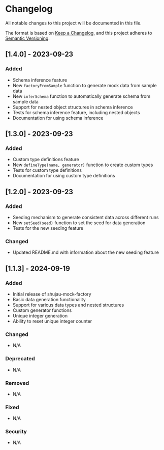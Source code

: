 # Changelog

All notable changes to this project will be documented in this file.

The format is based on [Keep a Changelog](https://keepachangelog.com/en/1.0.0/),
and this project adheres to [Semantic Versioning](https://semver.org/spec/v2.0.0.html).

## [1.4.0] - 2023-09-23

### Added
- Schema inference feature
- New `factoryFromSample` function to generate mock data from sample data
- New `inferSchema` function to automatically generate schema from sample data
- Support for nested object structures in schema inference
- Tests for schema inference feature, including nested objects
- Documentation for using schema inference

## [1.3.0] - 2023-09-23

### Added
- Custom type definitions feature
- New `defineType(name, generator)` function to create custom types
- Tests for custom type definitions
- Documentation for using custom type definitions

## [1.2.0] - 2023-09-23

### Added
- Seeding mechanism to generate consistent data across different runs
- New `setSeed(seed)` function to set the seed for data generation
- Tests for the new seeding feature

### Changed
- Updated README.md with information about the new seeding feature

## [1.1.3] - 2024-09-19

### Added
- Initial release of shujau-mock-factory
- Basic data generation functionality
- Support for various data types and nested structures
- Custom generator functions
- Unique integer generation
- Ability to reset unique integer counter

### Changed
- N/A

### Deprecated
- N/A

### Removed
- N/A

### Fixed
- N/A

### Security
- N/A
